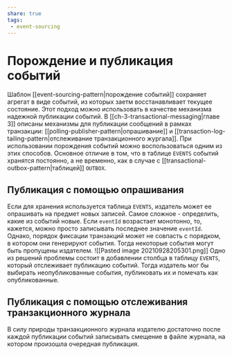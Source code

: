 ```yaml
---
share: true
tags:
 - event-sourcing
---
```

# Порождение и публикация событий
Шаблон [[event-sourcing-pattern|порождение событий]] сохраняет агрегат в виде событий, из которых заетм восстанавливает текущее состояние. Этот подход можно использовать в качестве механизма надежной публикации событий.
В [[ch-3-transactional-messaging|главе 3]] описаны механизмы для публикации сообщений в рамках транзакции: [[polling-publisher-pattern|опрашивание]] и [[transaction-log-tailing-pattern|отслеживание транзакционного жургала]]. При использовании порождения событий можно воспользоваться одним из этих способов. Основное отличие в том, что в таблице `EVENTS` событий хранятся постоянно, а не временно, как в случае с [[transactional-outbox-pattern|таблицей]] `OUTBOX`.
## Публикация с помощью опрашивания
Если для хранения используется таблица `EVENTS`, издатель может ее опрашивать на предмет новых записей. Самое сложное - определить, какие из событий новые. Если `eventId` возрастает монотонно, то, кажется, можно просто записывать последнее значение `eventId`. Однако, порядок фиксации транзакций может не совпасть с порядком, в котором они генерируют события. Тогда некоторые события могут быть пропущены издателем.
![[Pasted image 20210928205301.png]]
Одно из решений проблемы состоит в добавлении столбца в таблицу `EVENTS`, который отслеживает публикацию событий. Тогда издатель мог бы выбирать неопубликованные события, публиковать их и помечать как опубликованные.
## Публикация с помощью отслеживания транзакционного журнала
В силу природы транзакционного журнала издателю достаточно после каждой публикации событий записывать смещение в файле журнала, на котором произошла очередная публикация.
